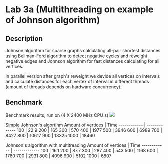 # Lab 3a (Multithreading on example of Johnson algorithm)

## Description
Johnson algorithm for sparse graphs calculating all-pair shortest distances using Bellman-Ford algorithm to detect negative cycles and reweight negative edges and Johnson algorithm for fast distances calculating for all vertices.


In parallel version after graph's reweight we devide all vertices on intervals and calculate distances for each vertex of interval in different threads (amount of threads depends on hardware concurrency).


## Benchmark

Benchmark results, run on (4 X 2400 MHz CPU s)
![](https://imgur.com/N7xcGr2.png)


Simple Johnson's algortihm
Amount of vertices | Time
------------ | -------------
100 | 22.9
200 | 165
300 | 570
400 | 1977
500 | 3946
600 | 6989
700 | 8427
800 | 10617
900 | 13325
1000 | 18460


Johnson's algorithm with multitreading
Amount of vertices | Time
------------ | -------------
100 | 16.1
200 | 87.7
300 | 287
400 | 543
500 | 1168
600 | 1760
700 | 2931
800 | 4096
900 | 5102
1000 | 6807
